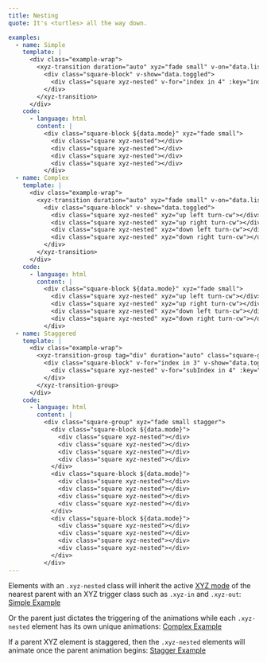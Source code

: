 ```yaml
---
title: Nesting
quote: It's <turtles> all the way down.

examples:
  - name: Simple
    template: |
      <div class="example-wrap">
        <xyz-transition duration="auto" xyz="fade small" v-on="data.listeners">
          <div class="square-block" v-show="data.toggled">
            <div class="square xyz-nested" v-for="index in 4" :key="index"></div>
          </div>
        </xyz-transition>
      </div>
    code:
      - language: html
        content: |
          <div class="square-block ${data.mode}" xyz="fade small">
            <div class="square xyz-nested"></div>
            <div class="square xyz-nested"></div>
            <div class="square xyz-nested"></div>
            <div class="square xyz-nested"></div>
          </div>
  - name: Complex
    template: |
      <div class="example-wrap">
        <xyz-transition duration="auto" xyz="fade small" v-on="data.listeners">
          <div class="square-block" v-show="data.toggled">
            <div class="square xyz-nested" xyz="up left turn-cw"></div>
            <div class="square xyz-nested" xyz="up right turn-cw"></div>
            <div class="square xyz-nested" xyz="down left turn-cw"></div>
            <div class="square xyz-nested" xyz="down right turn-cw"></div>
          </div>
        </xyz-transition>
      </div>
    code:
      - language: html
        content: |
          <div class="square-block ${data.mode}" xyz="fade small">
            <div class="square xyz-nested" xyz="up left turn-cw"></div>
            <div class="square xyz-nested" xyz="up right turn-cw"></div>
            <div class="square xyz-nested" xyz="down left turn-cw"></div>
            <div class="square xyz-nested" xyz="down right turn-cw"></div>
          </div>
  - name: Staggered
    template: |
      <div class="example-wrap">
        <xyz-transition-group tag="div" duration="auto" class="square-group" xyz="fade small stagger" v-on="data.listeners">
          <div class="square-block" v-for="index in 3" v-show="data.toggled" :key="index">
            <div class="square xyz-nested" v-for="subIndex in 4" :key="subIndex"></div>
          </div>
        </xyz-transition-group>
      </div>
    code:
      - language: html
        content: |
          <div class="square-group" xyz="fade small stagger">
            <div class="square-block ${data.mode}">
              <div class="square xyz-nested"></div>
              <div class="square xyz-nested"></div>
              <div class="square xyz-nested"></div>
              <div class="square xyz-nested"></div>
            </div>
            <div class="square-block ${data.mode}">
              <div class="square xyz-nested"></div>
              <div class="square xyz-nested"></div>
              <div class="square xyz-nested"></div>
              <div class="square xyz-nested"></div>
            </div>
            <div class="square-block ${data.mode}">
              <div class="square xyz-nested"></div>
              <div class="square xyz-nested"></div>
              <div class="square xyz-nested"></div>
              <div class="square xyz-nested"></div>
            </div>
          </div>
---
```


Elements with an `.xyz-nested` class will inherit the active [XYZ mode](/modes) of the nearest parent with an XYZ trigger class such as `.xyz-in` and `.xyz-out`: [Simple Example](?tab=examples&example=Simple#nesting)

Or the parent just dictates the triggering of the animations while each `.xyz-nested` element has its own unique animations: [Complex Example](?tab=examples&example=Complex#nesting)

If a parent XYZ element is staggered, then the `.xyz-nested` elements will animate once the parent animation begins: [Stagger Example](?tab=examples&example=Stagger#nesting)
